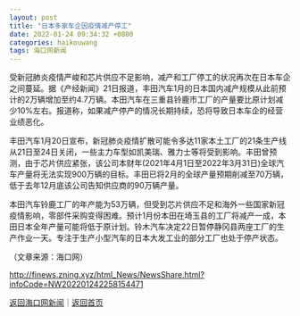 ```yaml
---
layout: post
title: "日本多家车企因疫情减产停工"
date: 2022-01-24 09:34:32 +0800
categories: haikouwang
tags: 海口网新闻
---
```

<p>受新冠肺炎疫情严峻和芯片供应不足影响，减产和工厂停工的状况再次在日本车企之间蔓延。据《产经新闻》21日报道，丰田汽车1月的日本国内减产规模从此前预计的2万辆增加至约4.7万辆。本田汽车在三重县铃鹿市工厂的产量要比原计划减少10%左右。报道称，如果减产停产的情况长期持续，恐将导致日本车企的经营业绩恶化。</p><p>丰田汽车1月20日宣布，新冠肺炎疫情扩散可能令多达11家本土工厂的21条生产线从21日至24日关闭，一些主力车型如凯美瑞、雅力士等将受到影响。丰田曾预测，由于芯片供应紧张，该公司本财年(2021年4月1日至2022年3月31日)全球汽车产量将无法实现900万辆的目标。丰田已将2月的全球产量预期削减至70万辆，低于去年12月底该公司告知供应商的90万辆产量。</p><p>本田汽车铃鹿工厂的年产能为53万辆，但受到芯片供应不足和海外一些国家新冠疫情影响，零部件采购变得困难。预计1月份本田在埼玉县的工厂将减产一成，本田日本全年产量可能将低于原计划。铃木汽车决定22日暂停静冈县两座工厂的生产作业一天。专注于生产小型汽车的日本大发工业的部分工厂也处于停产状态。</p><p class="em_media">（文章来源：海口网）</p>

<http://finews.zning.xyz/html_News/NewsShare.html?infoCode=NW202201242258154471>

[返回海口网新闻](//finews.withounder.com/category/haikouwang.html)｜[返回首页](//finews.withounder.com/)